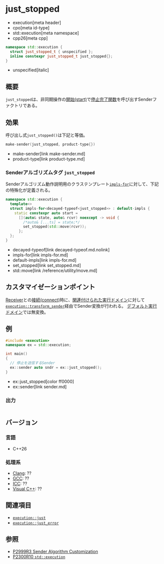 # just_stopped
* execution[meta header]
* cpo[meta id-type]
* std::execution[meta namespace]
* cpp26[meta cpp]

```cpp
namespace std::execution {
  struct just_stopped_t { unspecified };
  inline constexpr just_stopped_t just_stopped{};
}
```
* unspecified[italic]

## 概要
`just_stopped`は、非同期操作の[開始(start)](start.md)で[停止完了関数](set_stopped.md)を呼び出すSenderファクトリである。


## 効果
呼び出し式`just_stopped()`は下記と等価。

```cpp
make-sender(just_stopped, product-type{})
```
* make-sender[link make-sender.md]
* product-type[link product-type.md]


### Senderアルゴリズムタグ `just_stopped`
Senderアルゴリズム動作説明用のクラステンプレート[`impls-for`](impls-for.md)に対して、下記の特殊化が定義される。

```cpp
namespace std::execution {
  template<>
  struct impls-for<decayed-typeof<just_stopped>> : default-impls {
    static constexpr auto start =
      [](auto& state, auto& rcvr) noexcept -> void {
        /*auto& [...ts] = state;*/
        set_stopped(std::move(rcvr));
      };
  };
}
```
* decayed-typeof[link decayed-typeof.md.nolink]
* impls-for[link impls-for.md]
* default-impls[link impls-for.md]
* set_stopped[link set_stopped.md]
* std::move[link /reference/utility/move.md]


## カスタマイゼーションポイント
[Receiver](receiver.md)との[接続(connect)](connect.md)時に、[関連付けられた実行ドメイン](get-domain-late.md)に対して[`execution::transform_sender`](transform_sender.md)経由でSender変換が行われる。
[デフォルト実行ドメイン](default_domain.md)では無変換。


## 例
```cpp example
#include <execution>
namespace ex = std::execution;

int main()
{
  // 停止を送信するSender
  ex::sender auto sndr = ex::just_stopped();
}
```
* ex::just_stopped[color ff0000]
* ex::sender[link sender.md]

### 出力
```
```


## バージョン
### 言語
- C++26

### 処理系
- [Clang](/implementation.md#clang): ??
- [GCC](/implementation.md#gcc): ??
- [ICC](/implementation.md#icc): ??
- [Visual C++](/implementation.md#visual_cpp): ??


## 関連項目
- [`execution::just`](just.md)
- [`execution::just_error`](just_error.md)


## 参照
- [P2999R3 Sender Algorithm Customization](https://www.open-std.org/jtc1/sc22/wg21/docs/papers/2023/p2999r3.html)
- [P2300R10 `std::execution`](https://www.open-std.org/jtc1/sc22/wg21/docs/papers/2024/p2300r10.html)
